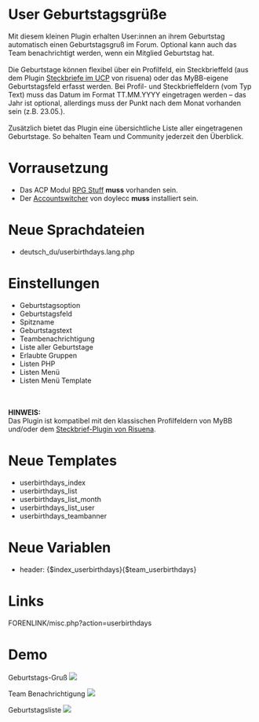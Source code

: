 # User Geburtstagsgrüße
Mit diesem kleinen Plugin erhalten User:innen an ihrem Geburtstag automatisch einen Geburtstagsgruß im Forum. Optional kann auch das Team benachrichtigt werden, wenn ein Mitglied Geburtstag hat.<br>
<br>
Die Geburtstage können flexibel über ein Profilfeld, ein Steckbrieffeld (aus dem Plugin <a href="https://github.com/katjalennartz/application_ucp" target="_blank">Steckbriefe im UCP</a> von risuena) oder das MyBB-eigene Geburtstagsfeld erfasst werden. Bei Profil- und Steckbrieffeldern (vom Typ Text) muss das Datum im Format TT.MM.YYYY eingetragen werden – das Jahr ist optional, allerdings muss der Punkt nach dem Monat vorhanden sein (z.B. 23.05.).<br>
<br>
Zusätzlich bietet das Plugin eine übersichtliche Liste aller eingetragenen Geburtstage. So behalten Team und Community jederzeit den Überblick.

# Vorrausetzung
- Das ACP Modul <a href="https://github.com/little-evil-genius/rpgstuff_modul" target="_blank">RPG Stuff</a> <b>muss</b> vorhanden sein.
- Der <a href="https://doylecc.altervista.org/bb/downloads.php?dlid=26&cat=2" target="_blank">Accountswitcher</a> von doylecc <b>muss</b> installiert sein.

# Neue Sprachdateien
- deutsch_du/userbirthdays.lang.php

# Einstellungen
- Geburtstagsoption
- Geburtstagsfeld
- Spitzname
- Geburtstagstext
- Teambenachrichtigung
- Liste aller Geburtstage
- Erlaubte Gruppen
- Listen PHP
- Listen Menü
- Listen Menü Template
<br>
<br>
<b>HINWEIS:</b><br>
Das Plugin ist kompatibel mit den klassischen Profilfeldern von MyBB und/oder dem <a href="https://github.com/katjalennartz/application_ucp">Steckbrief-Plugin von Risuena</a>.

# Neue Templates
- userbirthdays_index
- userbirthdays_list
- userbirthdays_list_month
- userbirthdays_list_user
- userbirthdays_teambanner

# Neue Variablen
- header: {$index_userbirthdays}{$team_userbirthdays}

# Links
FORENLINK/misc.php?action=userbirthdays

# Demo 
Geburtstags-Gruß
<img src="https://stormborn.at/plugins/birthday_index.png" />

Team Benachrichtigung
<img src="https://stormborn.at/plugins/birthday_team.png" />

Geburtstagsliste
<img src="https://stormborn.at/plugins/birthday_list.png" />
